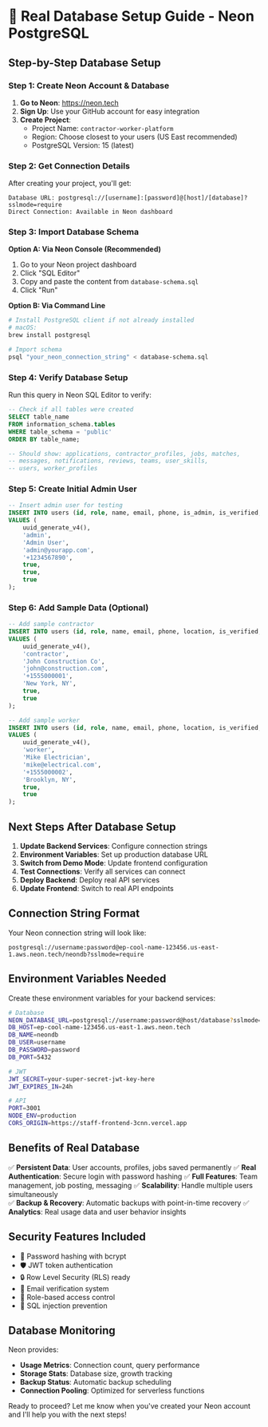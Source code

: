 # 🚀 Real Database Setup Guide - Neon PostgreSQL

## Step-by-Step Database Setup

### Step 1: Create Neon Account & Database

1. **Go to Neon**: https://neon.tech
2. **Sign Up**: Use your GitHub account for easy integration
3. **Create Project**: 
   - Project Name: `contractor-worker-platform`
   - Region: Choose closest to your users (US East recommended)
   - PostgreSQL Version: 15 (latest)

### Step 2: Get Connection Details

After creating your project, you'll get:
```
Database URL: postgresql://[username]:[password]@[host]/[database]?sslmode=require
Direct Connection: Available in Neon dashboard
```

### Step 3: Import Database Schema

**Option A: Via Neon Console (Recommended)**
1. Go to your Neon project dashboard
2. Click "SQL Editor" 
3. Copy and paste the content from `database-schema.sql`
4. Click "Run"

**Option B: Via Command Line**
```bash
# Install PostgreSQL client if not already installed
# macOS:
brew install postgresql

# Import schema
psql "your_neon_connection_string" < database-schema.sql
```

### Step 4: Verify Database Setup

Run this query in Neon SQL Editor to verify:
```sql
-- Check if all tables were created
SELECT table_name 
FROM information_schema.tables 
WHERE table_schema = 'public' 
ORDER BY table_name;

-- Should show: applications, contractor_profiles, jobs, matches, 
-- messages, notifications, reviews, teams, user_skills, 
-- users, worker_profiles
```

### Step 5: Create Initial Admin User

```sql
-- Insert admin user for testing
INSERT INTO users (id, role, name, email, phone, is_admin, is_verified, is_active) 
VALUES (
    uuid_generate_v4(),
    'admin',
    'Admin User',
    'admin@yourapp.com',
    '+1234567890',
    true,
    true,
    true
);
```

### Step 6: Add Sample Data (Optional)

```sql
-- Add sample contractor
INSERT INTO users (id, role, name, email, phone, location, is_verified, is_active) 
VALUES (
    uuid_generate_v4(),
    'contractor',
    'John Construction Co',
    'john@construction.com',
    '+1555000001',
    'New York, NY',
    true,
    true
);

-- Add sample worker
INSERT INTO users (id, role, name, email, phone, location, is_verified, is_active) 
VALUES (
    uuid_generate_v4(),
    'worker',
    'Mike Electrician',
    'mike@electrical.com',
    '+1555000002',
    'Brooklyn, NY',
    true,
    true
);
```

## Next Steps After Database Setup

1. **Update Backend Services**: Configure connection strings
2. **Environment Variables**: Set up production database URL
3. **Switch from Demo Mode**: Update frontend configuration
4. **Test Connections**: Verify all services can connect
5. **Deploy Backend**: Deploy real API services
6. **Update Frontend**: Switch to real API endpoints

## Connection String Format

Your Neon connection string will look like:
```
postgresql://username:password@ep-cool-name-123456.us-east-1.aws.neon.tech/neondb?sslmode=require
```

## Environment Variables Needed

Create these environment variables for your backend services:

```bash
# Database
NEON_DATABASE_URL=postgresql://username:password@host/database?sslmode=require
DB_HOST=ep-cool-name-123456.us-east-1.aws.neon.tech
DB_NAME=neondb
DB_USER=username
DB_PASSWORD=password
DB_PORT=5432

# JWT
JWT_SECRET=your-super-secret-jwt-key-here
JWT_EXPIRES_IN=24h

# API
PORT=3001
NODE_ENV=production
CORS_ORIGIN=https://staff-frontend-3cnn.vercel.app
```

## Benefits of Real Database

✅ **Persistent Data**: User accounts, profiles, jobs saved permanently
✅ **Real Authentication**: Secure login with password hashing
✅ **Full Features**: Team management, job posting, messaging
✅ **Scalability**: Handle multiple users simultaneously  
✅ **Backup & Recovery**: Automatic backups with point-in-time recovery
✅ **Analytics**: Real usage data and user behavior insights

## Security Features Included

- 🔐 Password hashing with bcrypt
- 🛡️ JWT token authentication
- 🔒 Row Level Security (RLS) ready
- 📧 Email verification system
- 👥 Role-based access control
- 🚫 SQL injection prevention

## Database Monitoring

Neon provides:
- **Usage Metrics**: Connection count, query performance
- **Storage Stats**: Database size, growth tracking  
- **Backup Status**: Automatic backup scheduling
- **Connection Pooling**: Optimized for serverless functions

Ready to proceed? Let me know when you've created your Neon account and I'll help you with the next steps!